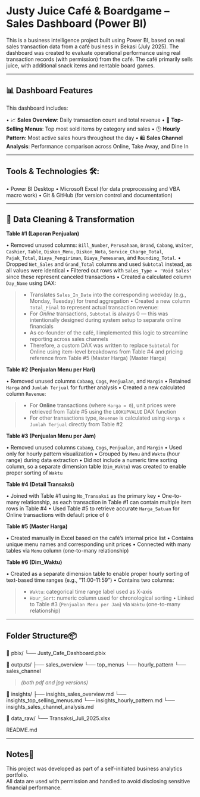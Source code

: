 # Justy Juice Café & Boardgame – Sales Dashboard (Power BI)

This is a business intelligence project built using Power BI, based on real sales transaction data from a café business in Bekasi (July 2025). The dashboard was created to evaluate operational performance using real transaction records (with permission) from the café. The café primarily sells juice, with additional snack items and rentable board games.

---

## 📊 Dashboard Features

This dashboard includes:

•	📈 **Sales Overview**: Daily transaction count and total revenue
•	🧃 **Top-Selling Menus**: Top most sold items by category and sales
•	🕒 **Hourly Pattern**: Most active sales hours throughout the day
•	🛍️ **Sales Channel Analysis**: Performance comparison across Online, Take Away, and Dine In

---

## Tools & Technologies 🛠️:

•	Power BI Desktop
•	Microsoft Excel (for data preprocessing and VBA macro work)
•	Git & GitHub (for version control and documentation)

---

## 🔄 Data Cleaning & Transformation

**Table #1 (Laporan Penjualan)**

•	Removed unused columns: `Bill_Number`, `Perusahaan`, `Brand`, `Cabang`, `Waiter`, `Cashier`, `Table`, `Diskon_Menu`, `Diskon_Nota`, `Service_Charge_Total`, `Pajak_Total`, `Biaya_Pengiriman`, `Biaya_Pemesanan`, and `Rounding_Total`.
•	Dropped `Net_Sales` and `Grand_Total` columns and used `Subtotal` instead, as all values were identical
•	Filtered out rows with `Sales_Type = 'Void Sales'` since these represent canceled transactions
•	Created a calculated column `Day_Name` using DAX:
> -	Translates `Sales_In_Date` into the corresponding weekday (e.g., Monday, Tuesday) for trend aggregation
•	Created a new column `Total_Final` to represent actual transaction revenue:
> -	For *Online* transactions, `Subtotal` is always 0 — this was intentionally designed during system setup to separate online financials
> -	As co-founder of the café, I implemented this logic to streamline reporting across sales channels
> -	Therefore, a custom DAX was written to replace `Subtotal` for Online using item-level breakdowns from Table #4 and pricing reference from Table #5 (Master Harga) (Master Harga)

**Table #2 (Penjualan Menu per Hari)**

•	Removed unused columns `Cabang`, `Cogs`, `Penjualan`, and `Margin`
•	Retained `Harga` and `Jumlah Terjual` for further analysis
•	Created a new calculated column `Revenue`:
> -	For **Online** transactions (where `Harga = 0`), unit prices were retrieved from Table #5 using the `LOOKUPVALUE` DAX function
> -	For other transactions type, `Revenue` is calculated using `Harga x Jumlah Terjual` directly from Table #2

**Table #3 (Penjualan Menu per Jam)**

•	Removed unused columns `Cabang`, `Cogs`, `Penjualan`, and `Margin`
•	Used only for hourly pattern visualization
•	Grouped by `Menu` and `Waktu` (hour range) during data extraction
•	Did not include a numeric time sorting column, so a separate dimension table (`Dim_Waktu`) was created to enable proper sorting of `Waktu`

**Table #4 (Detail Transaksi)**

•	Joined with Table #1 using `No_Transaksi` as the primary key
•	One-to-many relationship, as each transaction in Table #1 can contain multiple item rows in Table #4
•	Used Table #5 to retrieve accurate `Harga_Satuan` for Online transactions with default price of `0`

**Table #5 (Master Harga)**

•	Created manually in Excel based on the café’s internal price list
•	Contains unique menu names and corresponding unit prices
•	Connected with many tables via `Menu` column (one-to-many relationship)

**Table #6 (Dim_Waktu)**

•	Created as a separate dimension table to enable proper hourly sorting of text-based time ranges (e.g., “11:00-11:59”)
•	Contains two columns:
> -	`Waktu`: categorical time range label used as X-axis
> -	`Hour_Sort`: numeric column used for chronological sorting
•	Linked to Table #3 (`Penjualan Menu per Jam`) via `Waktu` (one-to-many relationship)

---

## Folder Structure📦

📁 pbix/
└── Justy_Cafe_Dashboard.pbix

📁 outputs/
├── sales_overview
└── top_menus
└── hourly_pattern
└── sales_channel
> _(both pdf and jpg versions)_

📁 insights/
├── insights_sales_overview.md
└── insights_top_selling_menus.md
└── insights_hourly_pattern.md
└── insights_sales_channel_analysis.md

📁 data_raw/
└── Transaksi_Juli_2025.xlsx

README.md

---

## Notes📌

This project was developed as part of a self-initiated business analytics portfolio.  
All data are used with permission and handled to avoid disclosing sensitive financial performance.
